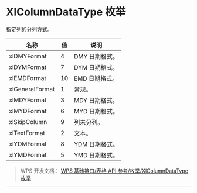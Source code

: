 # XlColumnDataType 枚举

指定列的分列方式。

| 名称            | 值  | 说明           |
|-----------------|-----|----------------|
| xlDMYFormat     | 4   | DMY 日期格式。 |
| xlDYMFormat     | 7   | DYM 日期格式。 |
| xlEMDFormat     | 10  | EMD 日期格式。 |
| xlGeneralFormat | 1   | 常规。         |
| xlMDYFormat     | 3   | MDY 日期格式。 |
| xlMYDFormat     | 6   | MYD 日期格式。 |
| xlSkipColumn    | 9   | 列未分列。     |
| xlTextFormat    | 2   | 文本。         |
| xlYDMFormat     | 8   | YDM 日期格式。 |
| xlYMDFormat     | 5   | YMD 日期格式。 |

> WPS 开发文档： [WPS 基础接口/表格 API 参考/枚举/XlColumnDataType 枚举](https://qn.cache.wpscdn.cn/encs/doc/office_v19/topics/WPS%20%E5%9F%BA%E7%A1%80%E6%8E%A5%E5%8F%A3/%E8%A1%A8%E6%A0%BC%20API%20%E5%8F%82%E8%80%83/%E6%9E%9A%E4%B8%BE/XlColumnDataType%20%E6%9E%9A%E4%B8%BE.html)

------------------------------------------------------------------------
